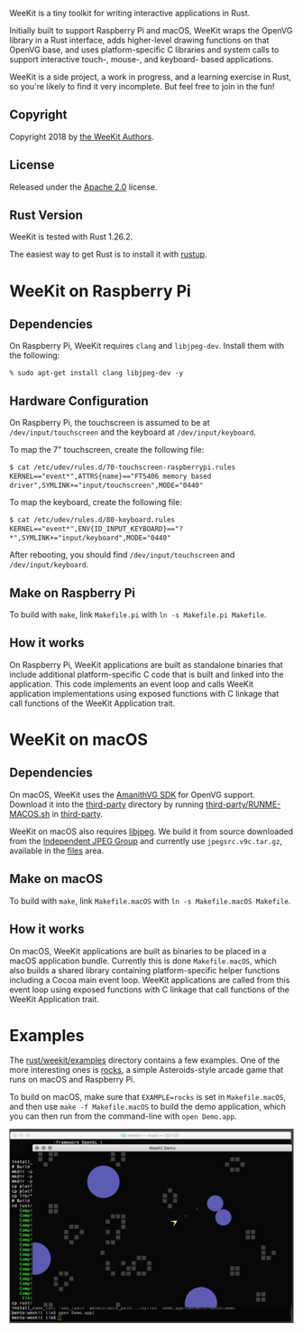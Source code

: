 WeeKit is a tiny toolkit for writing interactive applications in Rust.

Initially built to support Raspberry Pi and macOS, 
WeeKit wraps the OpenVG library in a Rust interface,
adds higher-level drawing functions on that OpenVG base,
and uses platform-specific C libraries and system
calls to support interactive touch-, mouse-, and keyboard-
based applications.
 
WeeKit is a side project, a work in progress, and a learning
exercise in Rust, so you're likely to find it very incomplete.
But feel free to join in the fun!

## Copyright

Copyright 2018 by [the WeeKit Authors](AUTHORS.md).

## License

Released under the [Apache 2.0](LICENSE.txt) license.

## Rust Version

WeeKit is tested with Rust 1.26.2.

The easiest way to get Rust is to install it with [rustup](https://rustup.rs).

# WeeKit on Raspberry Pi

## Dependencies

On Raspberry Pi, WeeKit requires `clang` and `libjpeg-dev`. Install them with the following:

```
% sudo apt-get install clang libjpeg-dev -y
```

## Hardware Configuration

On Raspberry Pi, the touchscreen is assumed to be at `/dev/input/touchscreen`
and the keyboard at `/dev/input/keyboard`.

To map the 7" touchscreen, create the following file:

```
$ cat /etc/udev/rules.d/70-touchscreen-raspberrypi.rules 
KERNEL=="event*",ATTRS{name}=="FT5406 memory based driver",SYMLINK+="input/touchscreen",MODE="0440"
```

To map the keyboard, create the following file:

```
$ cat /etc/udev/rules.d/80-keyboard.rules 
KERNEL=="event*",ENV{ID_INPUT_KEYBOARD}=="?*",SYMLINK+="input/keyboard",MODE="0440"
```

After rebooting, you should find `/dev/input/touchscreen` and `/dev/input/keyboard`.

## Make on Raspberry Pi

To build with `make`, link `Makefile.pi` with `ln -s Makefile.pi Makefile`.

## How it works

On Raspberry Pi, WeeKit applications are built as standalone binaries that include 
additional platform-specific C code that is built and linked into the application.
This code implements an event loop and calls WeeKit application implementations using 
exposed functions with C linkage that call functions of the WeeKit Application trait.

# WeeKit on macOS

## Dependencies

On macOS, WeeKit uses the [AmanithVG SDK](https://github.com/Mazatech/amanithvg-sdk.git) for
OpenVG support. Download it into the [third-party](third-party) directory by running
[third-party/RUNME-MACOS.sh](third-party/RUNME-MACOS.sh) in [third-party](third-party).

WeeKit on macOS also requires [libjpeg](https://en.wikipedia.org/wiki/Libjpeg). 
We build it from source downloaded from the [Independent JPEG Group](http://www.ijg.org/)
and currently use `jpegsrc.v9c.tar.gz`, available in the [files](http://www.ijg.org/files) area.

## Make on macOS

To build with `make`, link `Makefile.macOS` with `ln -s Makefile.macOS Makefile`.

## How it works

On macOS, WeeKit applications are built as binaries to be placed in a macOS application bundle.
Currently this is done `Makefile.macOS`, which also builds a shared library containing 
platform-specific helper functions including a Cocoa main event loop. WeeKit applications
are called from this event loop using exposed functions with C linkage that call functions
of the WeeKit Application trait.

# Examples

The [rust/weekit/examples](rust/weekit/examples) directory contains a few examples.
One of the more interesting ones is [rocks](rust/weekit/examples/rocks), a 
simple Asteroids-style arcade game that runs on macOS and Raspberry Pi.

To build on macOS, make sure that `EXAMPLE=rocks` is set in `Makefile.macOS`,
and then use `make -f Makefile.macOS` to build the demo application, which
you can then run from the command-line with `open Demo.app`.

![rocks example](screenshots/rocks.png)
 